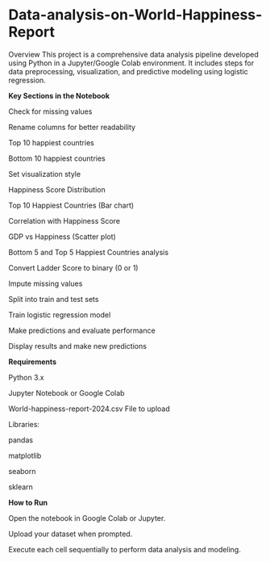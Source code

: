 # Data-analysis-on-World-Happiness-Report
Overview
This project is a comprehensive data analysis pipeline developed using Python in a Jupyter/Google Colab environment. It includes steps for data preprocessing, visualization, and predictive modeling using logistic regression.

****Key Sections in the Notebook****

Check for missing values

Rename columns for better readability

Top 10 happiest countries

Bottom 10 happiest countries

Set visualization style

Happiness Score Distribution

Top 10 Happiest Countries (Bar chart)

Correlation with Happiness Score

GDP vs Happiness (Scatter plot)

Bottom 5 and Top 5 Happiest Countries analysis

Convert Ladder Score to binary (0 or 1)

Impute missing values

Split into train and test sets

Train logistic regression model

Make predictions and evaluate performance

Display results and make new predictions

****Requirements****

Python 3.x

Jupyter Notebook or Google Colab

World-happiness-report-2024.csv File to upload

Libraries:

pandas

matplotlib

seaborn

sklearn

****How to Run****

Open the notebook in Google Colab or Jupyter.

Upload your dataset when prompted.

Execute each cell sequentially to perform data analysis and modeling.
